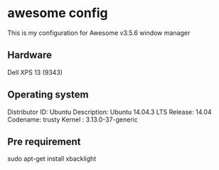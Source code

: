 # awesome config
This is my configuration for Awesome v3.5.6 window manager

## Hardware
Dell XPS 13 (9343) 

## Operating system
Distributor ID:	Ubuntu
Description:	Ubuntu 14.04.3 LTS
Release:	14.04
Codename:	trusty
Kernel : 3.13.0-37-generic

## Pre requirement
sudo apt-get install xbacklight
